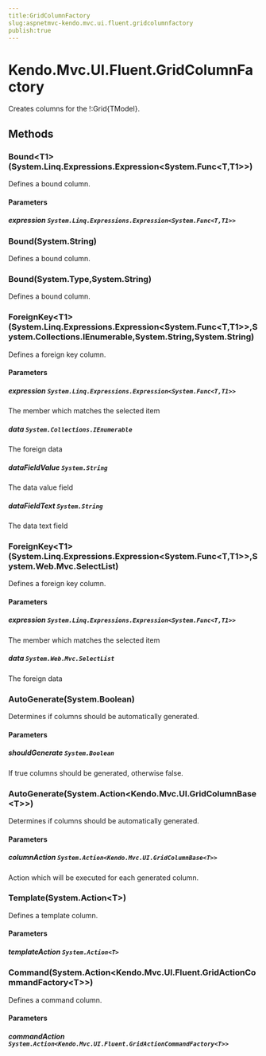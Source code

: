 ```yaml
---
title:GridColumnFactory
slug:aspnetmvc-kendo.mvc.ui.fluent.gridcolumnfactory
publish:true
---
```


# Kendo.Mvc.UI.Fluent.GridColumnFactory

Creates columns for the !:Grid{TModel}.

## Methods

### Bound\<T1\>(System.Linq.Expressions.Expression\<System.Func\<T,T1\>\>)
Defines a bound column.

#### Parameters

##### expression `System.Linq.Expressions.Expression<System.Func<T,T1>>`

### Bound(System.String)
Defines a bound column.

### Bound(System.Type,System.String)
Defines a bound column.

### ForeignKey\<T1\>(System.Linq.Expressions.Expression\<System.Func\<T,T1\>\>,System.Collections.IEnumerable,System.String,System.String)
Defines a foreign key column.

#### Parameters

##### expression `System.Linq.Expressions.Expression<System.Func<T,T1>>`
The member which matches the selected item

##### data `System.Collections.IEnumerable`
The foreign data

##### dataFieldValue `System.String`
The data value field

##### dataFieldText `System.String`
The data text field

### ForeignKey\<T1\>(System.Linq.Expressions.Expression\<System.Func\<T,T1\>\>,System.Web.Mvc.SelectList)
Defines a foreign key column.

#### Parameters

##### expression `System.Linq.Expressions.Expression<System.Func<T,T1>>`
The member which matches the selected item

##### data `System.Web.Mvc.SelectList`
The foreign data

### AutoGenerate(System.Boolean)
Determines if columns should be automatically generated.

#### Parameters

##### shouldGenerate `System.Boolean`
If true columns should be generated, otherwise false.

### AutoGenerate(System.Action\<Kendo.Mvc.UI.GridColumnBase\<T\>\>)
Determines if columns should be automatically generated.

#### Parameters

##### columnAction `System.Action<Kendo.Mvc.UI.GridColumnBase<T>>`
Action which will be executed for each generated column.

### Template(System.Action\<T\>)
Defines a template column.

#### Parameters

##### templateAction `System.Action<T>`

### Command(System.Action\<Kendo.Mvc.UI.Fluent.GridActionCommandFactory\<T\>\>)
Defines a command column.

#### Parameters

##### commandAction `System.Action<Kendo.Mvc.UI.Fluent.GridActionCommandFactory<T>>`